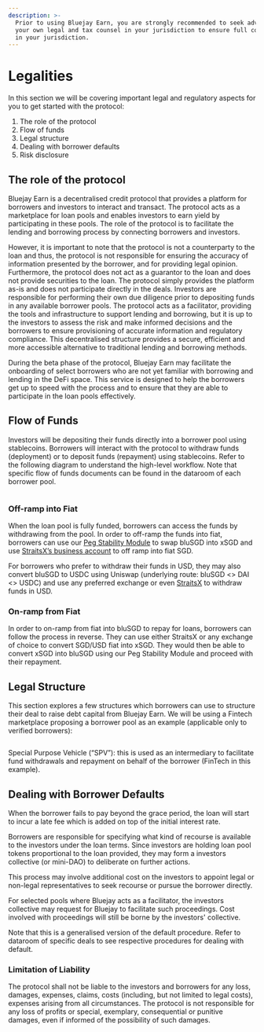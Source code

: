 ```yaml
---
description: >-
  Prior to using Bluejay Earn, you are strongly recommended to seek advice from
  your own legal and tax counsel in your jurisdiction to ensure full compliance
  in your jurisdiction.
---
```


# Legalities

In this section we will be covering important legal and regulatory aspects for you to get started with the protocol:

1. The role of the protocol
2. Flow of funds
3. Legal structure
4. Dealing with borrower defaults
5. Risk disclosure

## The role of the protocol

Bluejay Earn is a decentralised credit protocol that provides a platform for borrowers and investors to interact and transact. The protocol acts as a marketplace for loan pools and enables investors to earn yield by participating in these pools. The role of the protocol is to facilitate the lending and borrowing process by connecting borrowers and investors.

However, it is important to note that the protocol is not a counterparty to the loan and thus, the protocol is not responsible for ensuring the accuracy of information presented by the borrower, and for providing legal opinion. Furthermore, the protocol does not act as a guarantor to the loan and does not provide securities to the loan. The protocol simply provides the platform as-is and does not participate directly in the deals. Investors are responsible for performing their own due diligence prior to depositing funds in any available borrower pools. The protocol acts as a facilitator, providing the tools and infrastructure to support lending and borrowing, but it is up to the investors to assess the risk and make informed decisions and the borrowers to ensure provisioning of accurate information and regulatory compliance. This decentralised structure provides a secure, efficient and more accessible alternative to traditional lending and borrowing methods.

During the beta phase of the protocol, Bluejay Earn may facilitate the onboarding of select borrowers who are not yet familiar with borrowing and lending in the DeFi space. This service is designed to help the borrowers get up to speed with the process and to ensure that they are able to participate in the loan pools effectively.&#x20;

## Flow of Funds

Investors will be depositing their funds directly into a borrower pool using stablecoins. Borrowers will interact with the protocol to withdraw funds (deployment) or to deposit funds (repayment) using stablecoins. Refer to the following diagram to understand the high-level workflow. Note that specific flow of funds documents can be found in the dataroom of each borrower pool.

<figure><img src="https://lh3.googleusercontent.com/uZM0ftdPvym8LD1vrQAzD3x2EsDkptI8tHTHqFjE87wWyZOVUw65VosoYBmgxKHShO_F_q9Lj1kyHcclIQTjPUSlH6SqSO_TJefRDLgYThxAoF_hrJSO3xDIvIwvnGcIN8OlRUA-r2g-zGAbZXFHMVQ" alt=""><figcaption></figcaption></figure>

### Off-ramp into Fiat

When the loan pool is fully funded, borrowers can access the funds by withdrawing from the pool. In order to off-ramp the funds into fiat, borrowers can use our [Peg Stability Module](https://docs.bluejay.finance/faq/mainnet-user-guides/peg-stability-module-psm) to swap bluSGD into xSGD and use [StraitsX’s business account](https://www.straitsx.com/business-account) to off ramp into fiat SGD.

For borrowers who prefer to withdraw their funds in USD, they may also convert bluSGD to USDC using Uniswap (underlying route: bluSGD <> DAI <> USDC) and use any preferred exchange or even [StraitsX](https://www.straitsx.com/blog-post/product-usdc-usd-transfers-are-now-supported) to withdraw funds in USD.

### On-ramp from Fiat

In order to on-ramp from fiat into bluSGD to repay for loans, borrowers can follow the process in reverse. They can use either StraitsX or any exchange of choice to convert SGD/USD fiat into xSGD. They would then be able to convert xSGD into bluSGD using our Peg Stability Module and proceed with their repayment.

## Legal Structure

This section explores a few structures which borrowers can use to structure their deal to raise debt capital from Bluejay Earn. We will be using a Fintech marketplace proposing a borrower pool as an example (applicable only to verified borrowers):

<figure><img src="https://lh4.googleusercontent.com/dULfbsMv1Bag0hvcK7qFv6oWyDk0_QnkKwvgrOCaOFKQI4Qg8TIWyZyJh3v6BzpiQ33ALetHdG5ZAIZNNgoG66Pk0y7P7G_HtqoWLIlXRUt86ZpbnZy0kcfqhw8b2-LDcRUWgYbdnhwB_Jf8o42pMFY" alt=""><figcaption></figcaption></figure>

Special Purpose Vehicle (“SPV”): this is used as an intermediary to facilitate fund withdrawals and repayment on behalf of the borrower (FinTech in this example).

## Dealing with Borrower Defaults

When the borrower fails to pay beyond the grace period, the loan will start to incur a late fee which is added on top of the initial interest rate.

Borrowers are responsible for specifying what kind of recourse is available to the investors under the loan terms. Since investors are holding loan pool tokens proportional to the loan provided, they may form a investors collective (or mini-DAO) to deliberate on further actions.&#x20;

This process may involve additional cost on the investors to appoint legal or non-legal representatives to seek recourse or pursue the borrower directly.

For selected pools where Bluejay acts as a facilitator, the investors collective may request for Bluejay to facilitate such proceedings. Cost involved with proceedings will still be borne by the investors' collective.

Note that this is a generalised version of the default procedure. Refer to dataroom of specific deals to see respective procedures for dealing with default.

### Limitation of Liability

The protocol shall not be liable to the investors and borrowers for any loss, damages, expenses, claims, costs (including, but not limited to legal costs), expenses arising from all circumstances. The protocol is not responsible for any loss of profits or special, exemplary, consequential or punitive damages, even if informed of the possibility of such damages.
